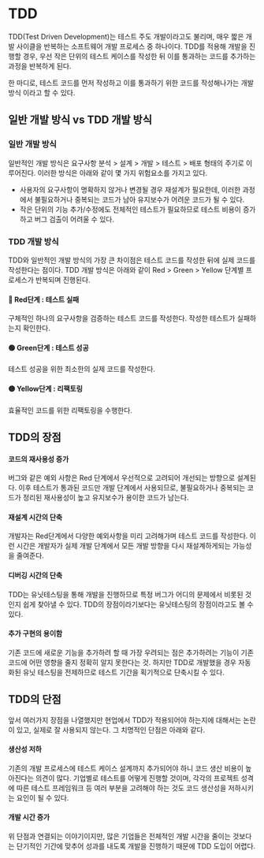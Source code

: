 # TDD

TDD(Test Driven Development)는 테스트 주도 개발이라고도 불리며, 매우 짧은 개발 사이클을 반복하는 소프트웨어 개발 프로세스 중 하나이다. TDD를 적용해 개발을 진행할 경우, 우선 작은 단위의 테스트 케이스를 작성한 뒤 이를 통과하는 코드를 추가하는 과정을 반복하게 된다.

한 마디로, 테스트 코드를 먼저 작성하고 이를 통과하기 위한 코드를 작성해나가는 개발 방식 이라고 할 수 있다.

## 일반 개발 방식 vs TDD 개발 방식

### 일반 개발 방식

일반적인 개발 방식은 요구사항 분석 > 설계 > 개발 > 테스트 > 배포 형태의 주기로 이루어진다.
이러한 방식은 아래와 같이 몇 가지 위험요소를 가지고 있다.

- 사용자의 요구사항이 명확하지 않거나 변경될 경우 재설계가 필요한데, 이러한 과정에서 불필요하거나 중복되는 코드가 남아 유지보수가 어려운 코드가 될 수 있다.
- 작은 단위의 기능 추가/수정에도 전체적인 테스트가 필요하므로 테스트 비용이 증가하고 버그 검출이 어려울 수 있다.

### TDD 개발 방식

TDD와 일반적인 개발 방식의 가장 큰 차이점은 테스트 코드를 작성한 뒤에 실제 코드를 작성한다는 점이다. TDD 개발 방식은 아래와 같이 Red > Green > Yellow 단계별 프로세스가 반복되며 진행된다.

#### 🔴 Red단계 : 테스트 실패

구체적인 하나의 요구사항을 검증하는 테스트 코드를 작성한다.
작성한 테스트가 실패하는지 확인한다.

#### 🟢 Green단계 : 테스트 성공

테스트 성공을 위한 최소한의 실제 코드를 작성한다.

#### 🟡 Yellow단계 : 리팩토링

효율적인 코드를 위한 리팩토링을 수행한다.

## TDD의 장점

#### 코드의 재사용성 증가

버그와 같은 예외 사항은 Red 단계에서 우선적으로 고려되어 개선되는 방향으로 설계된다. 이후 테스트가 통과된 코드만 개발 단계에서 사용되므로, 불필요하거나 중복되는 코드가 정리된 재사용성이 높고 유지보수가 용이한 코드가 남는다.

#### 재설계 시간의 단축

개발자는 Red단계에서 다양한 예외사항을 미리 고려해가며 테스트 코드를 작성한다. 이런 시간은 개발자가 실제 개발 단계에서 모든 개발 방향을 다시 재설계하게되는 가능성을 줄여준다.

#### 디버깅 시간의 단축

TDD는 유닛테스팅을 통해 개발을 진행하므로 특정 버그가 어디의 문제에서 비롯된 것인지 쉽게 찾아낼 수 있다. TDD의 장점이라기보다는 유닛테스팅의 장점이라고도 볼 수 있다.

#### 추가 구현의 용이함

기존 코드에 새로운 기능을 추가하려 할 때 가장 우려되는 점은 추가하려는 기능이 기존 코드에 어떤 영향을 줄지 정확히 알지 못한다는 것. 하지만 TDD로 개발했을 경우 자동화된 유닛 테스팅을 전제하므로 테스트 기간을 획기적으로 단축시킬 수 있다.

## TDD의 단점

앞서 여러가지 장점을 나열했지만 현업에서 TDD가 적용되어야 하는지에 대해서는 논란이 있고, 실제로 잘 사용되지 않는다. 그 치명적인 단점은 아래와 같다.

#### 생산성 저하

기존의 개발 프로세스에 테스트 케이스 설계까지 추가되어야 하니 코드 생산 비용이 높아진다는 의견이 많다. 기업별로 테스트를 어떻게 진행할 것이며, 각각의 프로젝트 성격에 따른 테스트 프레임워크 등 여러 부분을 고려해야 하는 것도 코드 생산성을 저하시키는 요인이 될 수 있다.

#### 개발 시간 증가

위 단점과 연결되는 이야기이지만, 많은 기업들은 전체적인 개발 시간을 줄이는 것보다는 단기적인 기간에 맞추어 성과를 내도록 개발을 진행하기 때문에 TDD 도입이 어렵다.
